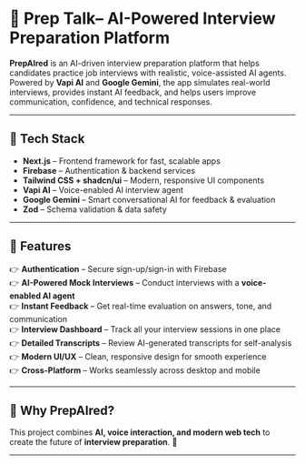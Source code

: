 # 🎤 Prep Talk– AI-Powered Interview Preparation Platform  

**PrepAIred** is an AI-driven interview preparation platform that helps candidates practice job interviews with realistic, voice-assisted AI agents. Powered by **Vapi AI** and **Google Gemini**, the app simulates real-world interviews, provides instant AI feedback, and helps users improve communication, confidence, and technical responses.  

---

## 🚀 Tech Stack  
- **Next.js** – Frontend framework for fast, scalable apps  
- **Firebase** – Authentication & backend services  
- **Tailwind CSS + shadcn/ui** – Modern, responsive UI components  
- **Vapi AI** – Voice-enabled AI interview agent  
- **Google Gemini** – Smart conversational AI for feedback & evaluation  
- **Zod** – Schema validation & data safety  

---

## 🔋 Features  
👉 **Authentication** – Secure sign-up/sign-in with Firebase  
👉 **AI-Powered Mock Interviews** – Conduct interviews with a **voice-enabled AI agent**  
👉 **Instant Feedback** – Get real-time evaluation on answers, tone, and communication  
👉 **Interview Dashboard** – Track all your interview sessions in one place  
👉 **Detailed Transcripts** – Review AI-generated transcripts for self-analysis  
👉 **Modern UI/UX** – Clean, responsive design for smooth experience  
👉 **Cross-Platform** – Works seamlessly across desktop and mobile  

---

## 🌟 Why PrepAIred?  
This project combines **AI, voice interaction, and modern web tech** to create the future of **interview preparation**. 🚀  

---

